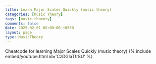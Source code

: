```yaml
--- 
title: Learn Major Scales Quickly (music theory)
categories: [Music Theory]
tags: [music-thoeory]
comments: false
date: 2025-02-01 00:00:00 +0530
layout: page
type: MusicTheory
---
```


Cheatcode for learning Major Scales Quickly (music theory)
{% include embed/youtube.html id='CzDGIaTfr8U' %}
